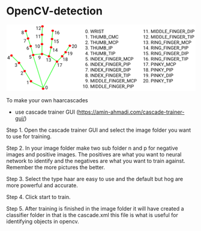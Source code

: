 # OpenCV-detection

![MediaPipe hand map](hand_landmarks_map.png)


To make your own haarcascades
- use cascade trainer GUI (https://amin-ahmadi.com/cascade-trainer-gui/)

Step 1.
Open the cascade trainer GUI and select the image folder you want to use for training.

Step 2.
In your image folder make two sub folder n and p for negative images and positive images. The positives are what you want to neural network to identify and the negatives are what you want to train against. Remember the more pictures the better.

Step 3.
Select the type haar are easy to use and the default but hog are more powerful and accurate.

Step 4.
Click start to train.

Step 5.
After training is finished in the image folder it will have created a classifier folder in that is the cascade.xml this file is what is useful for identifying objects in opencv.

